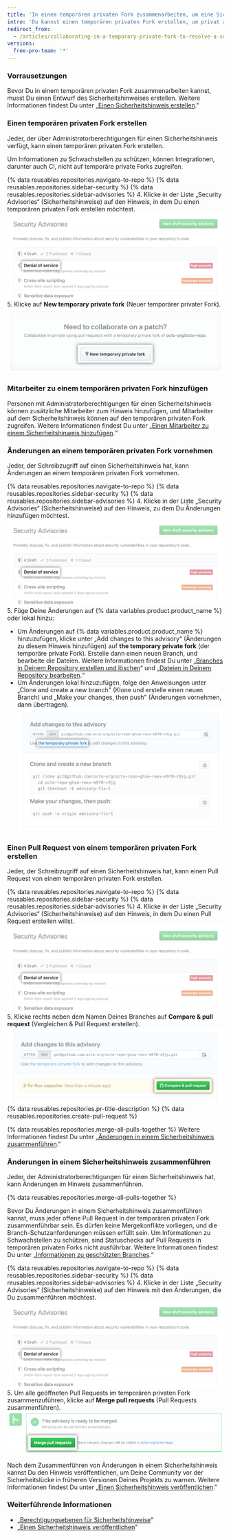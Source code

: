 ```yaml
---
title: 'In einem temporären privaten Fork zusammenarbeiten, um eine Sicherheitslücke zu beheben'
intro: 'Du kannst einen temporären privaten Fork erstellen, um privat an der Behebung einer Sicherheitslücke in Deinem Repository zusammenzuarbeiten.'
redirect_from:
  - /articles/collaborating-in-a-temporary-private-fork-to-resolve-a-security-vulnerability
versions:
  free-pro-team: '*'
---
```


### Vorrausetzungen

Bevor Du in einem temporären privaten Fork zusammenarbeiten kannst, musst Du einen Entwurf des Sicherheitshinweises erstellen. Weitere Informationen findest Du unter „[Einen Sicherheitshinweis erstellen](/github/managing-security-vulnerabilities/creating-a-security-advisory)."

### Einen temporären privaten Fork erstellen

Jeder, der über Administratorberechtigungen für einen Sicherheitshinweis verfügt, kann einen temporären privaten Fork erstellen.

Um Informationen zu Schwachstellen zu schützen, können Integrationen, darunter auch CI, nicht auf temporäre private Forks zugreifen.

{% data reusables.repositories.navigate-to-repo %}
{% data reusables.repositories.sidebar-security %}
{% data reusables.repositories.sidebar-advisories %}
4. Klicke in der Liste „Security Advisories“ (Sicherheitshinweise) auf den Hinweis, in dem Du einen temporären privaten Fork erstellen möchtest. ![Sicherheitshinweis in der Liste](/assets/images/help/security/security-advisory-in-list.png)
5. Klicke auf **New temporary private fork** (Neuer temporärer privater Fork). ![Schaltfläche „New temporary private fork“ (Neuer temporärer privater Fork)](/assets/images/help/security/new-temporary-private-fork-button.png)

### Mitarbeiter zu einem temporären privaten Fork hinzufügen

Personen mit Administratorberechtigungen für einen Sicherheitshinweis können zusätzliche Mitarbeiter zum Hinweis hinzufügen, und Mitarbeiter auf dem Sicherheitshinweis können auf den temporären privaten Fork zugreifen. Weitere Informationen findest Du unter „[Einen Mitarbeiter zu einem Sicherheitshinweis hinzufügen](/github/managing-security-vulnerabilities/adding-a-collaborator-to-a-security-advisory).“

### Änderungen an einem temporären privaten Fork vornehmen

Jeder, der Schreibzugriff auf einen Sicherheitshinweis hat, kann Änderungen an einem temporären privaten Fork vornehmen.

{% data reusables.repositories.navigate-to-repo %}
{% data reusables.repositories.sidebar-security %}
{% data reusables.repositories.sidebar-advisories %}
4. Klicke in der Liste „Security Advisories“ (Sicherheitshinweise) auf den Hinweis, zu dem Du Änderungen hinzufügen möchtest. ![Sicherheitshinweis in der Liste](/assets/images/help/security/security-advisory-in-list.png)
5. Füge Deine Änderungen auf {% data variables.product.product_name %} oder lokal hinzu:
   - Um Änderungen auf {% data variables.product.product_name %} hinzuzufügen, klicke unter „Add changes to this advisory“ (Änderungen zu diesem Hinweis hinzufügen) auf **the temporary private fork** (der temporäre private Fork). Erstelle dann einen neuen Branch, und bearbeite die Dateien. Weitere Informationen findest Du unter „[Branches in Deinem Repository erstellen und löschen](/articles/creating-and-deleting-branches-within-your-repository)“ und „[Dateien in Deinem Repository bearbeiten](/articles/editing-files-in-your-repository).“
   - Um Änderungen lokal hinzuzufügen, folge den Anweisungen unter „Clone and create a new branch" (Klone und erstelle einen neuen Branch) und „Make your changes, then push" (Änderungen vornehmen, dann übertragen). ![Feld „Add changes to this advisory“ (Änderungen zu diesem Hinweis hinzufügen)](/assets/images/help/security/add-changes-to-this-advisory-box.png)

### Einen Pull Request von einem temporären privaten Fork erstellen

Jeder, der Schreibzugriff auf einen Sicherheitshinweis hat, kann einen Pull Request von einem temporären privaten Fork erstellen.

{% data reusables.repositories.navigate-to-repo %}
{% data reusables.repositories.sidebar-security %}
{% data reusables.repositories.sidebar-advisories %}
4. Klicke in der Liste „Security Advisories“ (Sicherheitshinweise) auf den Hinweis, in dem Du einen Pull Request erstellen willst. ![Sicherheitshinweis in der Liste](/assets/images/help/security/security-advisory-in-list.png)
5. Klicke rechts neben dem Namen Deines Branches auf **Compare & pull request** (Vergleichen & Pull Request erstellen). ![Schaltfläche „Compare & pull request“ (Vergleich & Pull Request)](/assets/images/help/security/security-advisory-compare-and-pr.png)
{% data reusables.repositories.pr-title-description %}
{% data reusables.repositories.create-pull-request %}

{% data reusables.repositories.merge-all-pulls-together %} Weitere Informationen findest Du unter „[Änderungen in einem Sicherheitshinweis zusammenführen](#merging-changes-in-a-security-advisory)."

### Änderungen in einem Sicherheitshinweis zusammenführen

Jeder, der Administratorberechtigungen für einen Sicherheitshinweis hat, kann Änderungen im Hinweis zusammenführen.

{% data reusables.repositories.merge-all-pulls-together %}

Bevor Du Änderungen in einem Sicherheitshinweis zusammenführen kannst, muss jeder offene Pull Request in der temporären privaten Fork zusammenführbar sein. Es dürfen keine Mergekonflikte vorliegen, und die Branch-Schutzanforderungen müssen erfüllt sein. Um Informationen zu Schwachstellen zu schützen, sind Statuschecks auf Pull Requests in temporären privaten Forks nicht ausführbar. Weitere Informationen findest Du unter „[Informationen zu geschützten Branches](/articles/about-protected-branches).“

{% data reusables.repositories.navigate-to-repo %}
{% data reusables.repositories.sidebar-security %}
{% data reusables.repositories.sidebar-advisories %}
4. Klicke in der Liste „Security Advisories“ (Sicherheitshinweise) auf den Hinweis mit den Änderungen, die Du zusammenführen möchtest. ![Sicherheitshinweis in der Liste](/assets/images/help/security/security-advisory-in-list.png)
5. Um alle geöffneten Pull Requests im temporären privaten Fork zusammenzuführen, klicke auf **Merge pull requests** (Pull Requests zusammenführen). ![Schaltfläche „Merge pull requests“ (Pull Requests zusammenführen)](/assets/images/help/security/merge-pull-requests-button.png)

Nach dem Zusammenführen von Änderungen in einem Sicherheitshinweis kannst Du den Hinweis veröffentlichen, um Deine Community vor der Sicherheitslücke in früheren Versionen Deines Projekts zu warnen. Weitere Informationen findest Du unter „[Einen Sicherheitshinweis veröffentlichen](/github/managing-security-vulnerabilities/publishing-a-security-advisory)."

### Weiterführende Informationen

- „[Berechtigungsebenen für Sicherheitshinweise](/github/managing-security-vulnerabilities/permission-levels-for-security-advisories)"
- „[Einen Sicherheitshinweis veröffentlichen](/github/managing-security-vulnerabilities/publishing-a-security-advisory)"
